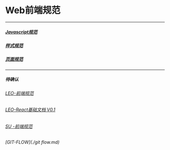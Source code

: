 # Web前端规范

---
##### [Javascript规范](./Javascript.md)

##### [样式规范](./Style.md)

##### [页面规范](./HTML.md)

---
##### 待确认
###### [LEO-前端规范](./LEO/otoSaas_Web_App前端规范.md)
###### [LEO-React基础文档 V0.1](./LEO/React基础规范.md)
###### [SU -前端规范](./SU/前端开发规范.md)
###### [GIT-FLOW](./git flow.md)
